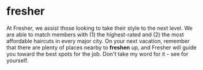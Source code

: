 # fresher
At Fresher, we assist those looking to take their style to the next level. We are able to match members with (1) the highest-rated and (2) the most affordable haircuts in every major city. On your next vacation, remember that there are plenty of places nearby to **freshen** up, and Fresher will guide you toward the best spots for the job. Don't take my word for it - see for yourself.
